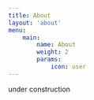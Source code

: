 ```yaml
---
title: About
layout: 'about'
menu:
    main:
        name: About
        weight: 2
        params:
            icon: user
---
```


under construction